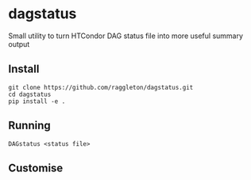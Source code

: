 # dagstatus

Small utility to turn HTCondor DAG status file into more useful summary output

## Install

```
git clone https://github.com/raggleton/dagstatus.git
cd dagstatus
pip install -e .
```

## Running

```
DAGstatus <status file>
```

## Customise

